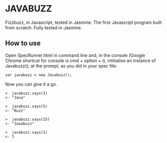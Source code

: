 JAVABUZZ
========

Fizzbuzz, in Javascript, tested in Jasmine. The first Javascript program built from scratch. Fully tested in Jasmine. 

How to use
----------

Open SpecRunner.html in command line and, in the console (Google Chrome shortcut for console is cmd + option + i), intitialise an instance of Javabuzz(); at the prompt, as you did in your spec file:

```
var javabuzz = new Javabuzz();
```

Now you can give it a go. 

```
>  javabuzz.says(3)
<- "Java"

>  javabuzz.says(5)
<- "Buzz"

>  javabuzz.says(15)
<- "Javabuzz"

>  javabuzz.says(1)
<- 1
```